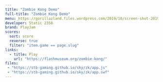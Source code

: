```yaml
---
title: "Zombie Kong Demo"
full-title: "Zombie Kong Demo"
menu: https://gorillazland.files.wordpress.com/2019/10/screen-shot-2019-10-17-at-3.34.07-pm.png
developer: Static 2358 
brand: PlayJam
scores:
  sort: score
  reverse: true
  filter: "item.game == page.slug"
links:
  - title: Play
    url: "https://flashmuseum.org/zombie-kong/"
files:
 - "https://stb-gaming.github.io/sky/zk/app.js"
 - "https://stb-gaming.github.io/sky/zk/app.swf"
---
```

